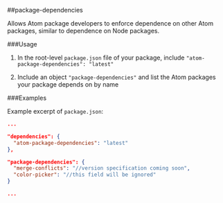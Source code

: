 ##package-dependencies

Allows Atom package developers to enforce dependence on other Atom packages, similar to dependence on Node packages.

###Usage


1. In the root-level `package.json` file of your package, include `"atom-package-dependencies": "latest"`

2. Include an object `"package-dependencies"` and list the Atom packages your package depends on by name

###Examples

Example excerpt of `package.json`:

```json
...

"dependencies": {
  "atom-package-dependencies": "latest"
},

"package-dependencies": {
  "merge-conflicts": "//version specification coming soon",
  "color-picker": "//this field will be ignored"
}

...
```
